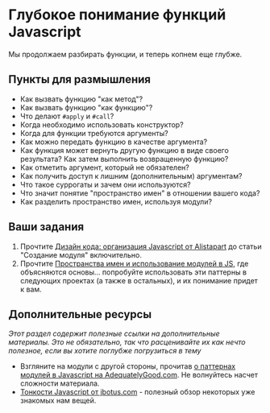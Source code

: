 # Глубокое понимание функций Javascript

Мы продолжаем разбирать функции, и теперь копнем еще глубже.

## Пункты для размышления

* Как вызвать функцию "как метод"?
* Как вызвать функцию "как функцию"?
* Что делают `#apply` и `#call`?
* Когда необходимо использовать конструктор?
* Когда для функции требуются аргументы?
* Как можно передать функцию в качестве аргумента?
* Как функция может вернуть другую функцию в виде своего результата? Как затем выполнить возвращенную функцию?
* Как отметить аргумент, который не обязателен?
* Как получить доступ к лишним (дополнительным) аргументам?
* Что такое суррогаты и зачем они используются?
* Что значит понятие "пространство имен" в отношении вашего кода?
* Как разделить пространство имен, используя модули?

## Ваши задания

1. Прочтите [Дизайн кода: организация Javascript от Alistapart](http://frontender.info/the-design-of-code-organizing-javascript/) до статьи "Создание модуля" включительно.
2. Прочтите [Пространства имен и использование модулей в JS](http://www.codethinked.com/preparing-yourself-for-modern-javascript-development), где объясняются основы... попробуйте использовать эти паттерны в следующих проектах (а также в остальных), и их понимание придет к вам.

## Дополнительные ресурсы

*Этот раздел содержит полезные ссылки на дополнительные материалы. Это не обязательно, так что расценивайте их как нечто полезное, если вы хотите поглубже погрузиться в тему*

* Взгляните на модули с другой стороны, прочитав [о паттернах модулей в Javascript на AdequatelyGood.com](http://www.adequatelygood.com/2010/3/JavaScript-Module-Pattern-In-Depth). Не волнуйтесь насчет сложности материала.
* [Тонкости Javascript от jbotus.com](http://www.jblotus.com/2013/01/13/common-javascript-gotchas/) - полезный обзор некоторых уже знакомых нам вещей.
